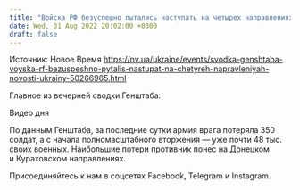 ```yaml
---
title: "Войска РФ безуспешно пытались наступать на четырех направлениях — Генштаб"
date: Wed, 31 Aug 2022 20:02:00 +0300
draft: false
---
```

Источник: Новое Время https://nv.ua/ukraine/events/svodka-genshtaba-voyska-rf-bezuspeshno-pytalis-nastupat-na-chetyreh-napravleniyah-novosti-ukrainy-50266965.html


Главное из вечерней сводки Генштаба:

 Видео дня   

По данным Генштаба, за последние сутки армия врага потеряла 350 солдат, а с начала полномасштабного вторжения — уже почти 48 тыс. своих военных. Наибольшие потери противник понес на Донецком и Кураховском направлениях.

Присоединяйтесь к нам в соцсетях Facebook, Telegram и Instagram.
